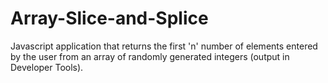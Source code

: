 # Array-Slice-and-Splice
Javascript application that returns the first 'n' number of elements entered by the user from an array of randomly generated integers (output in Developer Tools).
